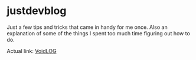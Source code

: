 # justdevblog
Just a few tips and tricks that came in handy for me once. Also an explanation of some of the things I spent too much time figuring out how to do.

Actual link:
[VoidLOG](https://veax-void.github.io/voidlog.github.io/)
